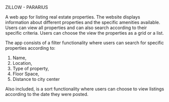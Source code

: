 ZILLOW - PARARIUS

A web app for listing real estate properties.
The website displays information about different properties and the specific amenities available. 
Users can view all properties and can also search according to their specific criteria.
Users can choose the view the properties as a grid or a list.

The app consists of a filter functionality where users can search for specific properties according to: 
1. Name,
2. Location,
3. Type of property,
4. Floor Space,
5. Distance to city center

Also included, is a sort functionality where users can choose to view listings according to the date they were posted.

